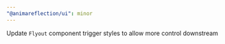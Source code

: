 ```yaml
---
"@animareflection/ui": minor
---
```


Update `Flyout` component trigger styles to allow more control downstream
